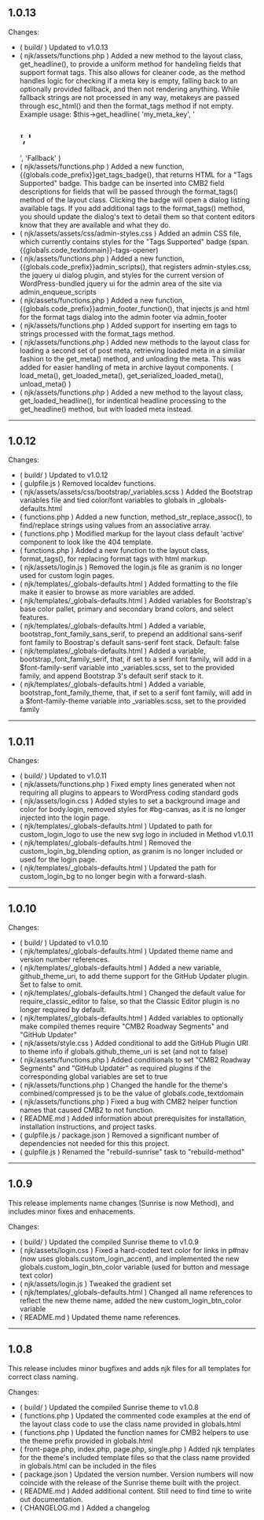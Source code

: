 ## 1.0.13

Changes:
* ( build/ ) Updated to v1.0.13
* ( njk/assets/functions.php ) Added a new method to the layout class, get_headline(), to provide a uniform method for handeling fields that support format tags. This also allows for cleaner code, as the method handles logic for checking if a meta key is empty, falling back to an optionally provided fallback, and then not rendering anything. While fallback strings are not processed in any way, metakeys are passed through esc_html() and then the format_tags method if not empty. Example usage: $this->get_headline( 'my_meta_key', '<h2>', '</h2>', 'Fallback' )
* ( njk/assets/functions.php ) Added a new function, {{globals.code_prefix}}get_tags_badge(), that returns HTML for a "Tags Supported" badge. This badge can be inserted into CMB2 field descriptions for fields that will be passed through the format_tags() method of the layout class. Clicking the badge will open a dialog listing available tags. If you add additional tags to the format_tags() method, you should update the dialog's text to detail them so that content editors know that they are available and what they do.
* ( njk/assets/assets/css/admin-styles.css ) Added an admin CSS file, which currently contains styles for the "Tags Supported" badge (span.{{globals.code_textdomain}}-tags-opener)
* ( njk/assets/functions.php ) Added a new function, {{globals.code_prefix}}admin_scripts(), that registers admin-styles.css, the jquery ui dialog plugin, and styles for the current version of WordPress-bundled jquery ui for the admin area of the site via admin_enqueue_scripts
* ( njk/assets/functions.php ) Added a new function, {{globals.code_prefix}}admin_footer_function(), that injects js and html for the format tags dialog into the admin footer via admin_footer
* ( njk/assets/functions.php ) Added support for inserting em tags to strings processed with the format_tags method.
* ( njk/assets/functions.php ) Added new methods to the layout class for loading a second set of post meta, retrieving loaded meta in a similiar fashion to the get_meta() method, and unloading the meta. This was added for easier handling of meta in archive layout components. ( load_meta(), get_loaded_meta(), get_serialized_loaded_meta(), unload_meta() )
* ( njk/assets/functions.php ) Added a new method to the layout class, get_loaded_headline(), for indentical headline processing to the get_headline() method, but with loaded meta instead.

---

## 1.0.12

Changes:
* ( build/ ) Updated to v1.0.12
* ( gulpfile.js ) Removed localdev functions.
* ( njk/assets/assets/css/bootstrap/\_variables.scss ) Added the Bootstrap variables file and tied color/font variables to globals in \_globals-defaults.html
* ( functions.php ) Added a new function, method_str_replace_assoc(), to find/replace strings using values from an associative array.
* ( functions.php ) Modified markup for the layout class default 'active' component to look like the 404 template.
* ( functions.php ) Added a new function to the layout class, format_tags(), for replacing format tags with html markup.
* ( njk/assets/login.js ) Removed the login.js file as granim is no longer used for custom login pages.
* ( njk/templates/\_globals-defaults.html ) Added formatting to the file make it easier to browse as more variables are added.
* ( njk/templates/\_globals-defaults.html ) Added variables for Bootstrap's base color pallet, primary and secondary brand colors, and select features.
* ( njk/templates/\_globals-defaults.html ) Added a variable, bootstrap_font_family_sans_serif, to prepend an additional sans-serif font family to Boostrap's default sans-serif font stack. Default: false
* ( njk/templates/\_globals-defaults.html ) Added a variable, bootstrap_font_family_serif, that, if set to a serif font family, will add in a $font-family-serif variable into \_variables.scss, set to the provided family, and append Bootstrap 3's default serif stack to it.
* ( njk/templates/\_globals-defaults.html ) Added a variable, bootstrap_font_family_theme, that, if set to a serif font family, will add in a $font-family-theme variable into \_variables.scss, set to the provided family

---

## 1.0.11

Changes:
* ( build/ ) Updated to v1.0.11
* ( njk/assets/functions.php ) Fixed empty lines generated when not requiring all plugins to appears to WordPress coding standard gods
* ( njk/assets/login.css ) Added styles to set a background image and color for body.login, removed styles for #bg-canvas, as it is no longer injected into the login page.
* ( njk/templates/\_globals-defaults.html ) Updated to path for custom_login_logo to use the new svg logo in included in Method v1.0.11
* ( njk/templates/\_globals-defaults.html ) Removed the custom_login_bg_blending option, as granim is no longer included or used for the login page.
* ( njk/templates/\_globals-defaults.html ) Updated the path for custom_login_bg to no longer begin with a forward-slash.

---

## 1.0.10

Changes:
* ( build/ ) Updated to v1.0.10 
* ( njk/templates/\_globals-defaults.html ) Updated theme name and version number references.
* ( njk/templates/\_globals-defaults.html ) Added a new variable, github_theme_uri, to add theme support for the GitHub Updater plugin. Set to false to omit.
* ( njk/templates/\_globals-defaults.html ) Changed the default value for require_classic_editor to false, so that the Classic Editor plugin is no longer required by default.
* ( njk/templates/\_globals-defaults.html ) Added variables to optionally make compiled themes require "CMB2 Roadway Segments" and "GitHub Updater"
* ( njk/assets/style.css ) Added conditional to add the GitHub Plugin URI to theme info if globals.github_theme_uri is set (and not to false)
* ( njk/assets/functions.php ) Added conditionals to set "CMB2 Roadway Segments" and "GitHub Updater" as required plugins if the corresponding global variables are set to true
* ( njk/assets/functions.php ) Changed the handle for the theme's combined/compressed js to be the value of globals.code_textdomain
* ( njk/assets/functions.php ) Fixed a bug with CMB2 helper function names that caused CMB2 to not function.
* ( README.md ) Added information about prerequisites for installation, installation instructions, and project tasks.
* ( gulpfile.js / package.json ) Removed a significant number of dependencies not needed for this this project.
* ( gulpfile.js ) Renamed the "rebuild-sunrise" task to "rebuild-method"

---

## 1.0.9

This release implements name changes (Sunrise is now Method), and includes minor fixes and enhacements.

Changes:
- ( build/ ) Updated the compiled Sunrise theme to v1.0.9
- ( njk/assets/login.css ) Fixed a hard-coded text color for links in p#nav (now uses globals.custom_login_accent), and implemented the new globals.custom_login_btn_color variable (used for button and message text color)
- ( njk/assets/login.js ) Tweaked the gradient set
- ( njk/templates/\_globals-defaults.html ) Changed all name references to reflect the new theme name, added the new custom_login_btn_color variable
- ( README.md ) Updated theme name references.

---

## 1.0.8

This release includes minor bugfixes and adds njk files for all templates for correct class naming.

Changes:
- ( build/ ) Updated the compiled Sunrise theme to v1.0.8
- ( functions.php ) Updated the commented code examples at the end of the layout class code to use the class name provided in globals.html
- ( functions.php ) Updated the function names for CMB2 helpers to use the theme prefix provided in globals.html
- ( front-page.php, index.php, page.php, single.php ) Added njk templates for the theme's included template files so that the class name provided in globals.html can be included in the files
- ( package.json ) Updated the version number. Version numbers will now coincide with the release of the Sunrise theme built with the project.
- ( README.md ) Added additional content. Still need to find time to write out documentation.
- ( CHANGELOG.md ) Added a changelog